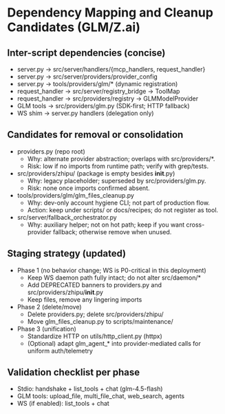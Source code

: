 # Dependency Mapping and Cleanup Candidates (GLM/Z.ai)

## Inter-script dependencies (concise)
- server.py → src/server/handlers/{mcp_handlers, request_handler}
- server.py → src/server/providers/provider_config
- server.py → tools/providers/glm/* (dynamic registration)
- request_handler → src/server/registry_bridge → ToolMap
- request_handler → src/providers/registry → GLMModelProvider
- GLM tools → src/providers/glm.py (SDK-first; HTTP fallback)
- WS shim → server.py handlers (delegation only)

## Candidates for removal or consolidation
- providers.py (repo root)
  - Why: alternate provider abstraction; overlaps with src/providers/*.
  - Risk: low if no imports from runtime path; verify with grep/tests.
- src/providers/zhipu/ (package is empty besides __init__.py)
  - Why: legacy placeholder; superseded by src/providers/glm.py.
  - Risk: none once imports confirmed absent.
- tools/providers/glm/glm_files_cleanup.py
  - Why: dev-only account hygiene CLI; not part of production flow.
  - Action: keep under scripts/ or docs/recipes; do not register as tool.
- src/server/fallback_orchestrator.py
  - Why: auxiliary helper; not on hot path; keep if you want cross-provider fallback; otherwise remove when unused.

## Staging strategy (updated)
- Phase 1 (no behavior change; WS is P0-critical in this deployment)
  - Keep WS daemon path fully intact; do not alter src/daemon/*
  - Add DEPRECATED banners to providers.py and src/providers/zhipu/__init__.py
  - Keep files, remove any lingering imports
- Phase 2 (delete/move)
  - Delete providers.py; delete src/providers/zhipu/
  - Move glm_files_cleanup.py to scripts/maintenance/
- Phase 3 (unification)
  - Standardize HTTP on utils/http_client.py (httpx)
  - (Optional) adapt glm_agent_* into provider-mediated calls for uniform auth/telemetry

## Validation checklist per phase
- Stdio: handshake + list_tools + chat (glm-4.5-flash)
- GLM tools: upload_file, multi_file_chat, web_search, agents
- WS (if enabled): list_tools + chat

